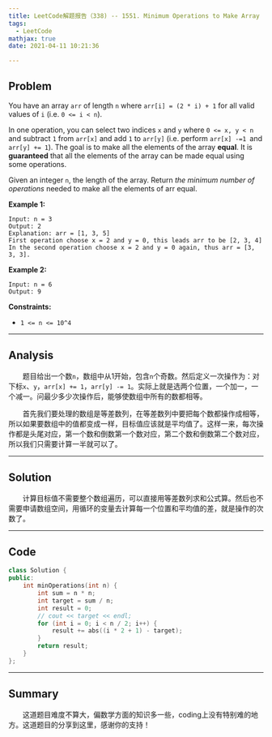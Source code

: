 ```yaml
---
title: LeetCode解题报告（338) -- 1551. Minimum Operations to Make Array Equal
tags:
  - LeetCode
mathjax: true
date: 2021-04-11 10:21:36

---
```


## Problem

You have an array `arr` of length `n` where `arr[i] = (2 * i) + 1` for all valid values of `i` (i.e. `0 <= i < n`).

In one operation, you can select two indices `x` and `y` where `0 <= x, y < n` and subtract `1` from `arr[x]` and add `1` to `arr[y]` (i.e. perform `arr[x] -=1 `and `arr[y] += 1`). The goal is to make all the elements of the array **equal**. It is **guaranteed** that all the elements of the array can be made equal using some operations.

Given an integer `n`, the length of the array. Return *the minimum number of operations* needed to make all the elements of arr equal.

<!-- more -->

**Example 1:**

```
Input: n = 3
Output: 2
Explanation: arr = [1, 3, 5]
First operation choose x = 2 and y = 0, this leads arr to be [2, 3, 4]
In the second operation choose x = 2 and y = 0 again, thus arr = [3, 3, 3].
```

**Example 2:**

```
Input: n = 6
Output: 9
```

**Constraints:**

- `1 <= n <= 10^4`

------

## Analysis

&emsp;&emsp;题目给出一个数`n`，数组中从1开始，包含`n`个奇数。然后定义一次操作为：对下标`x`、`y`，`arr[x] += 1`，`arr[y] -= 1`。实际上就是选两个位置，一个加一，一个减一。问最少多少次操作后，能够使数组中所有的数都相等。

&emsp;&emsp;首先我们要处理的数组是等差数列，在等差数列中要把每个数都操作成相等，所以如果要数组中的值都变成一样，目标值应该就是平均值了。这样一来，每次操作都是头尾对应，第一个数和倒数第一个数对应，第二个数和倒数第二个数对应，所以我们只需要计算一半就可以了。

------

## Solution

&emsp;&emsp;计算目标值不需要整个数组遍历，可以直接用等差数列求和公式算。然后也不需要申请数组空间，用循环的变量去计算每一个位置和平均值的差，就是操作的次数了。

------

## Code

```c++
class Solution {
public:
    int minOperations(int n) {
        int sum = n * n;
        int target = sum / n;
        int result = 0;
        // cout << target << endl;
        for (int i = 0; i < n / 2; i++) {
            result += abs((i * 2 + 1) - target);
        }
        return result;
    }
};
```

------

## Summary

&emsp;&emsp;这道题目难度不算大，偏数学方面的知识多一些，coding上没有特别难的地方。这道题目的分享到这里，感谢你的支持！
